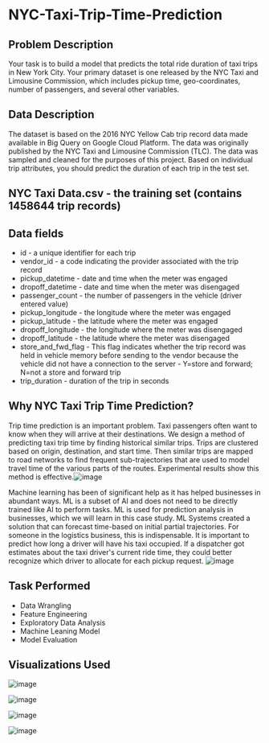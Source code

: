 # NYC-Taxi-Trip-Time-Prediction

## Problem Description
Your task is to build a model that predicts the total ride duration of taxi trips in New York City. Your primary dataset is one released by the NYC Taxi and Limousine Commission, which includes pickup time, geo-coordinates, number of passengers, and several other variables.
## Data Description
The dataset is based on the 2016 NYC Yellow Cab trip record data made available in Big Query on Google Cloud Platform. The data was originally published by the NYC Taxi and Limousine Commission (TLC). The data was sampled and cleaned for the purposes of this project. Based on individual trip attributes, you should predict the duration of each trip in the test set.
## NYC Taxi Data.csv - the training set (contains 1458644 trip records)
## Data fields
* id - a unique identifier for each trip
* vendor_id - a code indicating the provider associated with the trip record
* pickup_datetime - date and time when the meter was engaged
* dropoff_datetime - date and time when the meter was disengaged
* passenger_count - the number of passengers in the vehicle (driver entered value)
* pickup_longitude - the longitude where the meter was engaged
* pickup_latitude - the latitude where the meter was engaged
* dropoff_longitude - the longitude where the meter was disengaged
* dropoff_latitude - the latitude where the meter was disengaged
* store_and_fwd_flag - This flag indicates whether the trip record was held in vehicle memory before sending to the vendor because the vehicle did not have a connection to the server - Y=store and forward; N=not a store and forward trip
* trip_duration - duration of the trip in seconds


## Why NYC Taxi Trip Time Prediction?
Trip time prediction is an important problem. Taxi passengers often want to know when they will arrive at their destinations. We design a method of predicting taxi trip time by finding historical similar trips. Trips are clustered based on origin, destination, and start time. Then similar trips are mapped to road networks to find frequent sub-trajectories that are used to model travel time of the various parts of the routes. Experimental results show this method is effective.![image](https://user-images.githubusercontent.com/86152517/131674527-ee321047-339b-4dd7-a2b1-59d045897a34.png)

Machine learning has been of significant help as it has helped businesses in abundant ways. ML is a subset of AI and does not need to be directly trained like AI to perform tasks. ML is used for prediction analysis in businesses, which we will learn in this case study. ML Systems created a solution that can forecast time-based on initial partial trajectories. For someone in the logistics business, this is indispensable. It is important to predict how long a driver will have his taxi occupied. If a dispatcher got estimates about the taxi driver's current ride time, they could better recognize which driver to allocate for each pickup request.
![image](https://user-images.githubusercontent.com/86152517/131674592-43b5b79b-a386-4d93-800e-4f8b9c4a3d72.png)


## Task Performed
* Data Wrangling
* Feature Engineering
* Exploratory Data Analysis
* Machine Leaning Model
* Model Evaluation


## Visualizations Used 



![image](https://user-images.githubusercontent.com/86152517/131451364-8a53ca83-7a5f-40fe-96c6-d8df645ec3c7.png)



![image](https://user-images.githubusercontent.com/86152517/131451415-24b3ba7a-9d2a-416e-866e-a2bfcc6aaa21.png)




![image](https://user-images.githubusercontent.com/86152517/131451437-1e0263de-801b-4ba1-a7d6-3de257fb0afe.png)



![image](https://user-images.githubusercontent.com/86152517/131451468-9c103db7-f87a-49b1-be49-90a090ec260f.png)
